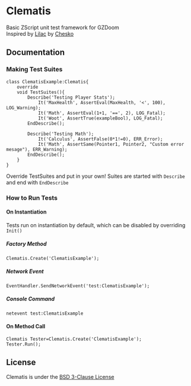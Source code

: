 # Clematis
Basic ZScript unit test framework for GZDoom \
Inspired by [Lilac](https://github.com/chesko256/Lilac) by [Chesko](https://github.com/chesko256)

## Documentation
### Making Test Suites
```CSharp
class ClematisExample:Clematis{
    override
    void TestSuites(){
        Describe('Testing Player Stats');
            It('MaxHealth', AssertEval(MaxHealth, '<', 100), LOG_Warning);
            It('Math', AssertEval(1+1, '==', 2), LOG_Fatal);
            It('Woot', AssertTrue(exampleBool), LOG_Fatal);
        EndDescribe();

        Describe('Testing Math');
            It('Calculus', AssertFalse(0*1!=0), ERR_Error);
            It('Math', AssertSame(Pointer1, Pointer2, "Custom error mesage"), ERR_Warning);
        EndDescribe();
    }
}
```
Override TestSuites and put in your own!
Suites are started with `Describe` and end with `EndDescribe`

### How to Run Tests
#### On Instantiation
Tests run on instantiation by default, which can be disabled by overriding `Init()`
##### Factory Method
```CSharp
Clematis.Create('ClematisExample');
```
##### Network Event
```CSharp
EventHandler.SendNetworkEvent('test:ClematisExample');
```
##### Console Command
```
netevent test:ClematisExample
```
#### On Method Call
```CSharp
Clematis Tester=Clematis.Create('ClematisExample');
Tester.Run();
```

## License
Clematis is under the [BSD 3-Clause License](https://github.com/ZippeyKeys12/clematis/blob/master/LICENSE)
